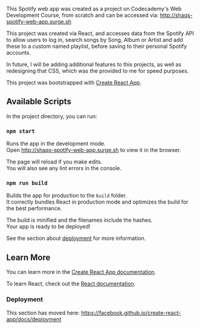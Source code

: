 This Spotify web app was created as a project on Codecademy's Web Development Course, from scratch and can be accessed via: http://shaqs-spotify-web-app.surge.sh

This project was created via React, and accesses data from the Spotify API to allow users to log in, search songs by Song, Album or Artist and add these to a custom named playlist, before saving to their personal Spotify accounts.

In future, I will be adding additional features to this projects, as well as redesigning that CSS, which was the provided to me for speed purposes.

This project was bootstrapped with [Create React App](https://github.com/facebook/create-react-app).

## Available Scripts

In the project directory, you can run:

### `npm start`

Runs the app in the development mode.<br />
Open http://shaqs-spotify-web-app.surge.sh to view it in the browser.

The page will reload if you make edits.<br />
You will also see any lint errors in the console.


### `npm run build`

Builds the app for production to the `build` folder.<br />
It correctly bundles React in production mode and optimizes the build for the best performance.

The build is minified and the filenames include the hashes.<br />
Your app is ready to be deployed!

See the section about [deployment](https://facebook.github.io/create-react-app/docs/deployment) for more information.

## Learn More

You can learn more in the [Create React App documentation](https://facebook.github.io/create-react-app/docs/getting-started).

To learn React, check out the [React documentation](https://reactjs.org/).


### Deployment

This section has moved here: https://facebook.github.io/create-react-app/docs/deployment